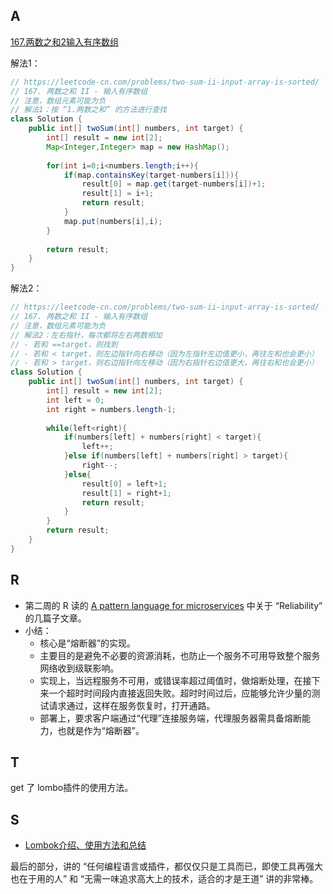 

## A

[167.两数之和2输入有序数组](https://leetcode-cn.com/problems/two-sum-ii-input-array-is-sorted/)

解法1：
```java
// https://leetcode-cn.com/problems/two-sum-ii-input-array-is-sorted/
// 167. 两数之和 II - 输入有序数组
// 注意，数组元素可能为负
// 解法1：按 “1.两数之和” 的方法进行查找
class Solution {
    public int[] twoSum(int[] numbers, int target) {
        int[] result = new int[2];
        Map<Integer,Integer> map = new HashMap();
        
        for(int i=0;i<numbers.length;i++){
            if(map.containsKey(target-numbers[i])){
                result[0] = map.get(target-numbers[i])+1;
                result[1] = i+1;
                return result;
            }
            map.put(numbers[i],i);
        }
        
        return result;
    }
}
```

解法2：
```java
// https://leetcode-cn.com/problems/two-sum-ii-input-array-is-sorted/
// 167. 两数之和 II - 输入有序数组
// 注意，数组元素可能为负
// 解法2：左右指针，每次都将左右两数相加
// - 若和 ==target，则找到
// - 若和 < target，则左边指针向右移动（因为左指针左边值更小，再往左和也会更小）
// - 若和 > target，则右边指针向左移动（因为右指针右边值更大，再往右和也会更小）
class Solution {
    public int[] twoSum(int[] numbers, int target) {
        int[] result = new int[2];
        int left = 0;
        int right = numbers.length-1;
        
        while(left<right){
            if(numbers[left] + numbers[right] < target){
                left++;
            }else if(numbers[left] + numbers[right] > target){
                right--;
            }else{
                result[0] = left+1;
                result[1] = right+1;
                return result;
            }
        }
        return result;
    }
}
```


## R
- 第二周的 R 读的 [A pattern language for microservices](https://microservices.io/patterns/index.html) 中关于 “Reliability” 的几篇子文章。
- 小结：
  - 核心是“熔断器”的实现。
  - 主要目的是避免不必要的资源消耗，也防止一个服务不可用导致整个服务网络收到级联影响。
  - 实现上，当远程服务不可用，或错误率超过阈值时，做熔断处理，在接下来一个超时时间段内直接返回失败。超时时间过后，应能够允许少量的测试请求通过，这样在服务恢复时，打开通路。
  - 部署上，要求客户端通过“代理”连接服务端，代理服务器需具备熔断能力，也就是作为“熔断器”。



## T
get 了 lombo插件的使用方法。


## S
- [Lombok介绍、使用方法和总结](https://www.cnblogs.com/heyonggang/p/8638374.html)

最后的部分，讲的 “任何编程语言或插件，都仅仅只是工具而已，即使工具再强大也在于用的人” 和 “无需一味追求高大上的技术，适合的才是王道” 讲的非常棒。


